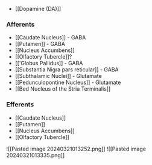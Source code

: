 - [[Dopamine (DA)]]
### Afferents
- [[Caudate Nucleus]] - GABA
- [[Putamen]] - GABA
- [[Nucleus Accumbens]]
- [[Olfactory Tubercle]]?
- [['Globus Pallidus]] - GABA
- [[Substantia Nigra pars reticular]] - GABA
- [[Subthalamic Nuclei]] - Glutamate
- [[Pedunculopontine Nucleus]] - Glutamate
- [[Bed Nucleus of the Stria Terminalis]]
### Efferents
- [[Caudate Nucleus]]
- [[Putamen]]
- [[Nucleus Accumbens]]
- [[Olfactory Tubercle]]

![[Pasted image 20240321013252.png]]
![[Pasted image 20240321013335.png]]
